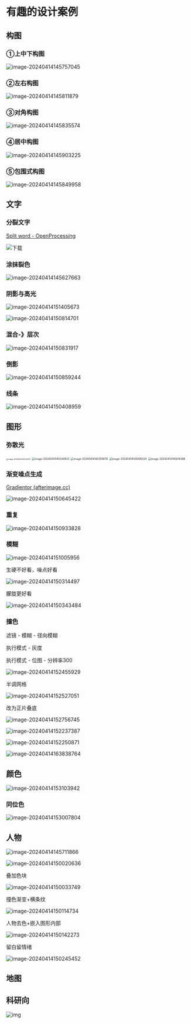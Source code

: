 # 有趣的设计案例

## 构图

### ①上中下构图

![image-20240414145757045](https://philfan-pic.oss-cn-beijing.aliyuncs.com/img/image-20240414145757045.png)

### ②左右构图

![image-20240414145811879](https://philfan-pic.oss-cn-beijing.aliyuncs.com/img/image-20240414145811879.png)

### ③对角构图

![image-20240414145835574](https://philfan-pic.oss-cn-beijing.aliyuncs.com/img/image-20240414145835574.png)

### ④居中构图

![image-20240414145903225](https://philfan-pic.oss-cn-beijing.aliyuncs.com/img/image-20240414145903225.png)

### ⑤包围式构图

![image-20240414145849958](https://philfan-pic.oss-cn-beijing.aliyuncs.com/img/image-20240414145849958.png)

## 文字

### 分裂文字

[Split word - OpenProcessing](https://openprocessing.org/sketch/2218844)

![下载](https://philfan-pic.oss-cn-beijing.aliyuncs.com/img/%E4%B8%8B%E8%BD%BD.png)

### 涂抹裂色

![image-20240414145627663](https://philfan-pic.oss-cn-beijing.aliyuncs.com/img/image-20240414145627663.png)

### 阴影与高光

![image-20240414151405673](https://philfan-pic.oss-cn-beijing.aliyuncs.com/img/image-20240414151405673.png)

![image-20240414150814701](https://philfan-pic.oss-cn-beijing.aliyuncs.com/img/image-20240414150814701.png)

### 混合-》层次

![image-20240414150831917](https://philfan-pic.oss-cn-beijing.aliyuncs.com/img/image-20240414150831917.png)

### 倒影

![image-20240414150859244](https://philfan-pic.oss-cn-beijing.aliyuncs.com/img/image-20240414150859244.png)

### 线条

![image-20240414150408959](https://philfan-pic.oss-cn-beijing.aliyuncs.com/img/image-20240414150408959.png)

## 图形 



### 弥散光

<img src="https://philfan-pic.oss-cn-beijing.aliyuncs.com/img/image-20240414145323291.png" alt="image-20240414145323291" style="zoom:33%;" />

<img src="https://philfan-pic.oss-cn-beijing.aliyuncs.com/img/image-20240414145344933.png" alt="image-20240414145344933" style="zoom:50%;" />

<img src="https://philfan-pic.oss-cn-beijing.aliyuncs.com/img/image-20240414145355678.png" alt="image-20240414145355678" style="zoom:50%;" />

<img src="https://philfan-pic.oss-cn-beijing.aliyuncs.com/img/image-20240414145406324.png" alt="image-20240414145406324" style="zoom:50%;" />

<img src="https://philfan-pic.oss-cn-beijing.aliyuncs.com/img/image-20240414145414388.png" alt="image-20240414145414388" style="zoom:50%;" />

### 渐变噪点生成

[Gradientor (afterimage.cc)](https://gradientor.afterimage.cc/)

![image-20240414150645422](https://philfan-pic.oss-cn-beijing.aliyuncs.com/img/image-20240414150645422.png)

### 重复

![image-20240414150933828](https://philfan-pic.oss-cn-beijing.aliyuncs.com/img/image-20240414150933828.png)

### 模糊

![image-20240414151005956](https://philfan-pic.oss-cn-beijing.aliyuncs.com/img/image-20240414151005956.png)

生硬不好看，噪点好看

![image-20240414150314497](https://philfan-pic.oss-cn-beijing.aliyuncs.com/img/image-20240414150314497.png)

朦胧更好看

![image-20240414150343484](https://philfan-pic.oss-cn-beijing.aliyuncs.com/img/image-20240414150343484.png)



### 撞色

滤镜 - 模糊 - 径向模糊

执行模式 - 灰度

执行模式 - 位图 - 分辨率300 

![image-20240414152455929](https://philfan-pic.oss-cn-beijing.aliyuncs.com/img/image-20240414152455929.png)

半调网格

![image-20240414152527051](https://philfan-pic.oss-cn-beijing.aliyuncs.com/img/image-20240414152527051.png)

改为正片叠底

![image-20240414152756745](https://philfan-pic.oss-cn-beijing.aliyuncs.com/img/image-20240414152756745.png)

![image-20240414152237387](https://philfan-pic.oss-cn-beijing.aliyuncs.com/img/image-20240414152237387.png)

![image-20240414152250871](https://philfan-pic.oss-cn-beijing.aliyuncs.com/img/image-20240414152250871.png)

![image-20240414163838764](https://philfan-pic.oss-cn-beijing.aliyuncs.com/img/image-20240414163838764.png)



## 颜色

![image-20240414153103942](https://philfan-pic.oss-cn-beijing.aliyuncs.com/img/image-20240414153103942.png)

### 同位色

![image-20240414153007804](https://philfan-pic.oss-cn-beijing.aliyuncs.com/img/image-20240414153007804.png)

## 人物

![image-20240414145711866](https://philfan-pic.oss-cn-beijing.aliyuncs.com/img/image-20240414145711866.png)

![image-20240414150020636](https://philfan-pic.oss-cn-beijing.aliyuncs.com/img/image-20240414150020636.png)

叠加色块

![image-20240414150033749](https://philfan-pic.oss-cn-beijing.aliyuncs.com/img/image-20240414150033749.png)

撞色渐变+横条纹

![image-20240414150114734](https://philfan-pic.oss-cn-beijing.aliyuncs.com/img/image-20240414150114734.png)

人物去色+嵌入图形内部

![image-20240414150142273](https://philfan-pic.oss-cn-beijing.aliyuncs.com/img/image-20240414150142273.png)

留白留情绪

![image-20240414150245452](https://philfan-pic.oss-cn-beijing.aliyuncs.com/img/image-20240414150245452.png)



## 地图





## 科研向

![img](https://philfan-pic.oss-cn-beijing.aliyuncs.com/img/v2-1352dcfed45bafd9de6488caf9003a94_1440w.webp)
